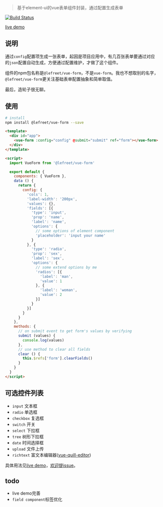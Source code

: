 > 基于element-ui的vue表单组件封装，通过配置生成表单

[![Build Status](https://travis-ci.org/lefreet/vue-form.svg?branch=master)](https://travis-ci.org/lefreet/vue-form)

[live demo](https://lefreet.github.io/vue-form/)

## 说明

通过`config`配置项生成一张表单，起因是项目应用中，有几百张表单要通过对应的`json`配置自动生成，方便通过配置维护，才做了这个组件。

组件的npm包名称是`@lefreet/vue-form`，不是`vue-form`。我也不想取别的名字，`@lefreet/vue-form`更关注基础表单配置抽象和简单取值。

最后，造轮子很无聊。

## 使用

```bash
# install
npm install @lefreet/vue-form --save
```

```html
<template>
  <div id="app">
    <vue-form :config="config" @submit="submit" ref="form"></vue-form>
  </div>
</template>

<script>
  import VueForm from '@lefreet/vue-form'

  export default {
    components: { VueForm },
    data () {
      return {
        config: {
          'cols': 1,
          'label-width': '200px',
          'values': {},
          'fields': [{
            'type': 'input',
            'prop': 'name',
            'label': 'name',
            'options': {
              // some options of element component
              'placeholder': 'input your name'
            }
          }, {
            'type': 'radio',
            'prop': 'sex',
            'label': 'sex',
            'options': {
              // some extend options by me
              'radios': [{
                'label': 'man',
                'value': 1  
              }, {
                'label': 'woman',
                'value': 2
              }]
            }
          }]
        }
      }
    },
    methods: {
      // on submit event to get form's values by verifying
      submit (values) {
        console.log(values)
      },
      // use method to clear all fields
      clear () {
        this.$refs['form'].clearFields()
      }
    }
  }
</script>
```

## 可选控件列表

* `input` 文本框
* `radio` 单选框
* `checkbox` 复选框
* `switch` 开关
* `select` 下拉框
* `tree` 树形下拉框
* `date` 时间选择框
* `upload` 文件上传
* `richtext` 富文本编辑器([vue-quill-editor](https://github.com/surmon-china/vue-quill-editor))

具体用法见[live demo](https://lefreet.github.io/vue-form/)，[欢迎提issue](https://github.com/lefreet/vue-form/issues)。

## todo

* live demo完善
* `field component`标签优化


